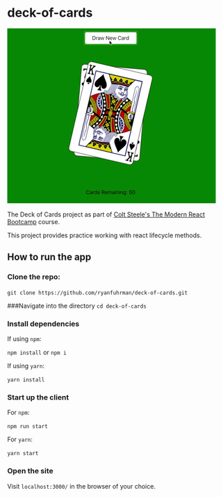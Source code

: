 # deck-of-cards

![](img/cardsDemo.gif)

The Deck of Cards project as part of [Colt Steele's The Modern React Bootcamp](https://www.udemy.com/modern-react-bootcamp/) course.

This project provides practice working with react lifecycle methods.

## How to run the app

### Clone the repo:

`git clone https://github.com/ryanfuhrman/deck-of-cards.git`

###Navigate into the directory `cd deck-of-cards`

### Install dependencies

If using `npm`:

`npm install` or `npm i`

If using `yarn`:

`yarn install`

### Start up the client

For `npm`:

`npm run start`

For `yarn`:

`yarn start`

### Open the site

Visit `localhost:3000/` in the browser of your choice.
